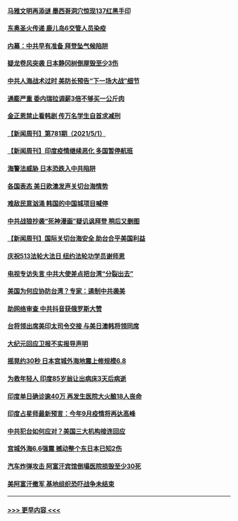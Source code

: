 #### [马雅文明再添谜 墨西哥洞穴惊现137红黑手印](../pages/prog202/a103109062.md?t=05022001) 
#### [东奥圣火传递 鹿儿岛6交管人员染疫](../pages/prog202/a103109040.md?t=05022001) 
#### [内幕：中共早有准备 拜登坠气候陷阱](../pages/prog202/a103108911.md?t=05022001) 
#### [疑龙卷风突袭 日本静冈树倒屋毁至少3伤](../pages/prog202/a103108977.md?t=05022001) 
#### [中共人海战术过时 美防长预告“下一场大战”细节](../pages/prog202/a103108984.md?t=05022001) 
#### [通膨严重 委内瑞拉调薪3倍不够买一公斤肉](../pages/prog202/a103108965.md?t=05022001) 
#### [金正恩禁止看韩剧 传万名学生自首求减刑](../pages/prog202/a103108926.md?t=05022001) 
#### [【新闻周刊】第781期（2021/5/1）](../pages/prog202/a103108909.md?t=05022001) 
#### [【新闻周刊】印度疫情继续恶化 多国暂停航班](../pages/prog202/a103108880.md?t=05022001) 
#### [海警法威胁 日本恐跌入中共陷阱](../pages/prog202/a103108085.md?t=05022001) 
#### [各国表态 美日欧澳发声关切台海情势](../pages/prog202/a103108099.md?t=05022001) 
#### [难敌民意汹涌 韩国的中国城项目喊停](../pages/prog202/a103108819.md?t=05022001) 
#### [中共战狼抄袭“死神漫画”疑讥讽拜登 稍后又删图](../pages/prog202/a103108812.md?t=05022001) 
#### [【新闻周刊】国际关切台海安全 助台合乎美国利益](../pages/prog202/a103108808.md?t=05022001) 
#### [庆祝513法轮大法日 纽约法轮功学员谢师恩](../pages/prog202/a103108805.md?t=05022001) 
#### [电视专访失言 中共大使差点把台湾“分裂出去”](../pages/prog202/a103108742.md?t=05022001) 
#### [美国为何应协防台湾？专家：遏制中共袭美](../pages/prog202/a103108696.md?t=05022001) 
#### [助网络审查 中共抖音获俄罗斯大赞](../pages/prog202/a103108626.md?t=05022001) 
#### [台将领出席美印太司令交接 与美日澳韩将领同席](../pages/prog202/a103108666.md?t=05022001) 
#### [大纪元回应卫报不实报导声明](../pages/prog202/a103108633.md?t=05022001) 
#### [摇晃约30秒 日本宫城外海地震上修规模6.8](../pages/prog202/a103108477.md?t=05022001) 
#### [为救年轻人 印度85岁翁让出病床3天后病逝](../pages/prog202/a103108457.md?t=05022001) 
#### [印度单日确诊逾40万 再发生医院大火酿18人丧命](../pages/prog202/a103108440.md?t=05022001) 
#### [印度占星师最新预言：今年9月疫情将再达高峰](../pages/prog202/a103108368.md?t=05022001) 
#### [中共犯台如何应对？美国三大机构接连回应](../pages/prog202/a103108423.md?t=05022001) 
#### [宫城外海6.6强震 撼动整个东日本已知2伤](../pages/prog202/a103108347.md?t=05022001) 
#### [汽车炸弹攻击 阿富汗宾馆倒塌医院损毁至少30死](../pages/prog202/a103108389.md?t=05022001) 
#### [美阿富汗撤军 基地组织恐吓战争未结束](../pages/prog202/a103108030.md?t=05022001) 

----
#### [ >>> 更早内容 <<< ](../indexes/prog202-earlier.md)
